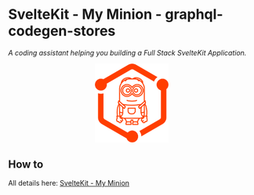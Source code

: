 # SvelteKit - My Minion - graphql-codegen-stores

_A coding assistant helping you building a Full Stack SvelteKit Application._

<p align="center">
<img src="https://raw.githubusercontent.com/jycouet/sveltekit-my-minion/master/logo.svg" width="150" />
</p>

## How to

All details here: [SvelteKit - My Minion](https://github.com/jycouet/sveltekit-my-minio)
